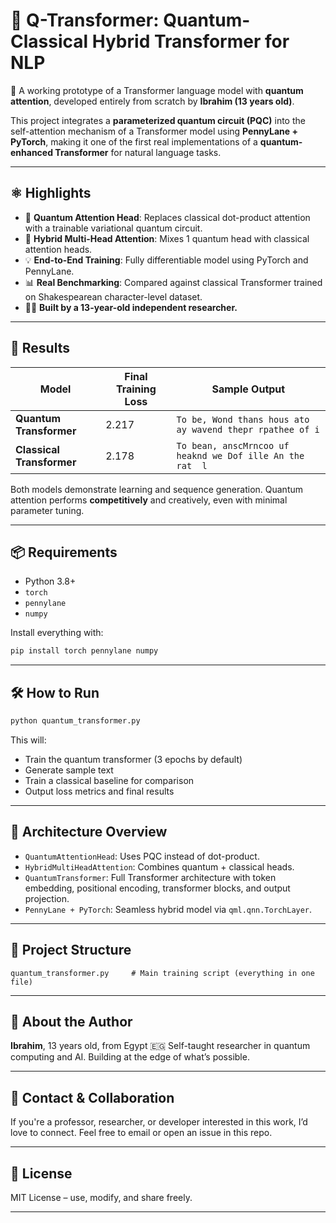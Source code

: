 
# 🧠 Q-Transformer: Quantum-Classical Hybrid Transformer for NLP

🚀 A working prototype of a Transformer language model with **quantum attention**, developed entirely from scratch by **Ibrahim (13 years old)**.

This project integrates a **parameterized quantum circuit (PQC)** into the self-attention mechanism of a Transformer model using **PennyLane + PyTorch**, making it one of the first real implementations of a **quantum-enhanced Transformer** for natural language tasks.

---

## ⚛️ Highlights

- 🔁 **Quantum Attention Head**: Replaces classical dot-product attention with a trainable variational quantum circuit.
- 🧠 **Hybrid Multi-Head Attention**: Mixes 1 quantum head with classical attention heads.
- 💡 **End-to-End Training**: Fully differentiable model using PyTorch and PennyLane.
- 📊 **Real Benchmarking**: Compared against classical Transformer trained on Shakespearean character-level dataset.
- 🧑‍🔬 **Built by a 13-year-old independent researcher.**

---

## 🧪 Results

| Model                | Final Training Loss | Sample Output                            |
|---------------------|---------------------|-------------------------------------------|
| **Quantum Transformer** | 2.217                | `To be, Wond thans hous ato ay wavend thepr rpathee of i`             |
| **Classical Transformer** | 2.178                | `To bean, anscMrncoo uf heaknd we Dof ille An the rat  l`           |

Both models demonstrate learning and sequence generation. Quantum attention performs **competitively** and creatively, even with minimal parameter tuning.

---

## 📦 Requirements

- Python 3.8+
- `torch`
- `pennylane`
- `numpy`

Install everything with:

```bash
pip install torch pennylane numpy
````

---

## 🛠️ How to Run

```bash
python quantum_transformer.py
```

This will:

* Train the quantum transformer (3 epochs by default)
* Generate sample text
* Train a classical baseline for comparison
* Output loss metrics and final results

---

## 🧠 Architecture Overview

* `QuantumAttentionHead`: Uses PQC instead of dot-product.
* `HybridMultiHeadAttention`: Combines quantum + classical heads.
* `QuantumTransformer`: Full Transformer architecture with token embedding, positional encoding, transformer blocks, and output projection.
* `PennyLane + PyTorch`: Seamless hybrid model via `qml.qnn.TorchLayer`.

---

## 📁 Project Structure

```
quantum_transformer.py     # Main training script (everything in one file)
```

---

## 👦 About the Author

**Ibrahim**, 13 years old, from Egypt 🇪🇬
Self-taught researcher in quantum computing and AI.
Building at the edge of what’s possible.

---

## 💬 Contact & Collaboration

If you're a professor, researcher, or developer interested in this work, I’d love to connect.
Feel free to email or open an issue in this repo.

---

## 📜 License

MIT License – use, modify, and share freely.

---

